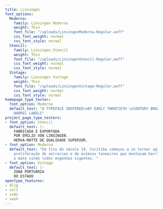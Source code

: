 ```yaml
---
title: Linsingen
font_options:
  Moderna:
    family: Linsingen Moderna
    weight: Thin
    font_file: "/uploads/LinsingenModerna-Regular.woff"
    css_font_weight: normal
    css_font_style: normal
  Stencil:
    family: Linsingen Stencil
    weight: Thin
    font_file: "/uploads/LinsingenStencil-Regular.woff"
    css_font_weight: normal
    css_font_style: normal
  Vintage:
    family: Linsingen Vintage
    weight: Thin
    font_file: "/uploads/LinsingenVintage-Regular.woff"
    css_font_weight: normal
    css_font_style: normal
homepage_type_tester:
  font_option: Moderna
  default_text: "A TYPEFACE INSPIRED\nBY EARLY TWENTIETH \nCENTURY BRAZILIAN \nTEA
    BARREL LABELS"
project_page_type_testers:
- font_option: Stencil
  default_text: |-
    FABRICADA E EXPORTADA
    POR EMÍLIO VON LINSINGEN.
    HERVA-MATTE DE QUALIDADE SUPERIOR.
- font_option: Moderna
  default_text: "Em fins do século 19, Curitiba começou a se tornar agitada com a
    proliferação de serrarias e de exímios tanoeiros que montavam barricas para armazenar
    o mate vindo \ndos engenhos vigentes. "
- font_option: Vintage
  default_text: |-
    ZONA PORTUÁRIA
    DO ESTADO
opentype_features:
- dlig
- salt
- ss01
- swsh
---
```


